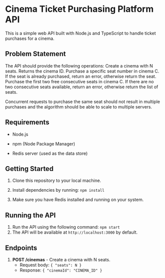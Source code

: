 # Cinema Ticket Purchasing Platform API

This is a simple web API built with Node.js and TypeScript to handle ticket purchases for a cinema.


## Problem Statement

The API should provide the following operations:
Create a cinema with N seats. Returns the cinema ID.
Purchase a specific seat number in cinema C. If the seat is already purchased, return an error, otherwise return the seat.
Purchase the first two free consecutive seats in cinema C. If there are no two consecutive seats available, return an error, otherwise return the list of seats.

Concurrent requests to purchase the same seat should not result in multiple purchases and the algorithm should be able to scale to multiple servers.

## Requirements

- Node.js

- npm (Node Package Manager)

- Redis server (used as the data store)


## Getting Started

1. Clone this repository to your local machine.

2. Install dependencies by running: `npm install`

3. Make sure you have Redis installed and running on your system.
## Running the API

1. Run the API using the following command: `npm start`
2. The API will be available at `http://localhost:3000` by default.

## Endpoints

1. **POST /cinemas** - Create a cinema with N seats.
   - Request body: `{ "seats": N }`
   - Response: `{ "cinemaId": "CINEMA_ID" }`